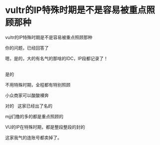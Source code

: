 # vultr的IP特殊时期是不是容易被重点照顾那种


vultr的IP特殊时期是不是容易被重点照顾那种<br />


你的问题，已经回答了

嗯，是的，大的有名气的那啥的IDC，IP段都记录了！<br />
<br />
<img src="static/image/smiley/default/lol.gif" smilieid="12" border="0" alt="" /><img src="static/image/smiley/default/lol.gif" smilieid="12" border="0" alt="" /><img src="static/image/smiley/default/lol.gif" smilieid="12" border="0" alt="" />

是的

不用特殊时期，全程都有特别照顾

小众商家可以酸酸裸奔

对的&nbsp; &nbsp;这家已经出了名的<img id="aimg_Yyy9y" onclick="zoom(this, this.src, 0, 0, 0)" class="zoom" src="https://cdn.jsdelivr.net/gh/hishis/forum-master/public/images/patch.gif" onmouseover="img_onmouseoverfunc(this)" onload="thumbImg(this)" border="0" alt="" />

mjj们撸的多的都是重点照顾的

<img src="static/image/smiley/default/lol.gif" smilieid="12" border="0" alt="" />VU的IP在特殊时期，都是整段整段的封的

<img src="static/image/smiley/default/smile.gif" smilieid="1" border="0" alt="" />这家我气的连账号都卖掉了。
